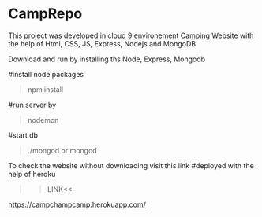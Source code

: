 # CampRepo
This project was developed in cloud 9 environement
Camping Website with the help of Html, CSS, JS, Express, Nodejs and MongoDB

Download and run by installing ths
Node, Express, Mongodb

#install node packages
> npm install

#run server by
> nodemon

#start db
>./mongod or mongod

To check the website without downloading visit this link
#deployed with the help of heroku

>>LINK<<

https://campchampcamp.herokuapp.com/
